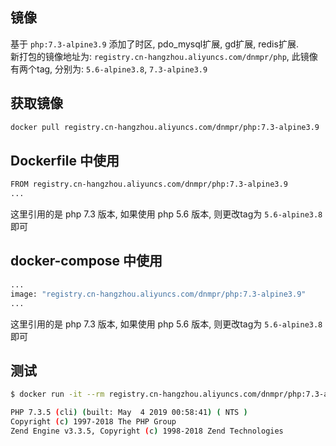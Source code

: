 ## 镜像
基于 `php:7.3-alpine3.9` 添加了时区, pdo_mysql扩展, gd扩展, redis扩展.  
新打包的镜像地址为: `registry.cn-hangzhou.aliyuncs.com/dnmpr/php`, 此镜像有两个tag, 分别为: `5.6-alpine3.8`, `7.3-alpine3.9`

## 获取镜像
```bash
docker pull registry.cn-hangzhou.aliyuncs.com/dnmpr/php:7.3-alpine3.9
```

## Dockerfile 中使用
```bash
FROM registry.cn-hangzhou.aliyuncs.com/dnmpr/php:7.3-alpine3.9
...
```
这里引用的是 php 7.3 版本, 如果使用 php 5.6 版本, 则更改tag为 `5.6-alpine3.8`即可

## docker-compose 中使用
```bash
...
image: "registry.cn-hangzhou.aliyuncs.com/dnmpr/php:7.3-alpine3.9"
...
```
这里引用的是 php 7.3 版本, 如果使用 php 5.6 版本, 则更改tag为 `5.6-alpine3.8`即可

## 测试
```bash
$ docker run -it --rm registry.cn-hangzhou.aliyuncs.com/dnmpr/php:7.3-alpine3.9 php -v

PHP 7.3.5 (cli) (built: May  4 2019 00:58:41) ( NTS )
Copyright (c) 1997-2018 The PHP Group
Zend Engine v3.3.5, Copyright (c) 1998-2018 Zend Technologies
```
